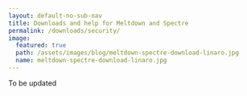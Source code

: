 ```yaml
---
layout: default-no-sub-nav
title: Downloads and help for Meltdown and Spectre
permalink: /downloads/security/
image:
  featured: true
  path: /assets/images/blog/meltdown-spectre-download-linaro.jpg
  name: meltdown-spectre-download-linaro.jpg  
---
```

To be updated
